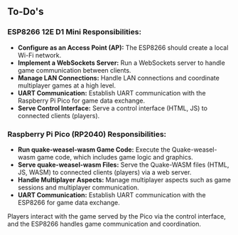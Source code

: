## To-Do's

### ESP8266 12E D1 Mini Responsibilities:

- **Configure as an Access Point (AP):** The ESP8266 should create a local Wi-Fi network.
- **Implement a WebSockets Server:** Run a WebSockets server to handle game communication between clients.
- **Manage LAN Connections:** Handle LAN connections and coordinate multiplayer games at a high level.
- **UART Communication:** Establish UART communication with the Raspberry Pi Pico for game data exchange.
- **Serve Control Interface:** Serve a control interface (HTML, JS) to connected clients (players).

### Raspberry Pi Pico (RP2040) Responsibilities:

- **Run quake-weasel-wasm Game Code:** Execute the Quake-weasel-wasm game code, which includes game logic and graphics.
- **Serve quake-weasel-wasm Files:** Serve the Quake-WASM files (HTML, JS, WASM) to connected clients (players) via a web server.
- **Handle Multiplayer Aspects:** Manage multiplayer aspects such as game sessions and multiplayer communication.
- **UART Communication:** Establish UART communication with the ESP8266 for game data exchange.

Players interact with the game served by the Pico via the control interface, and the ESP8266 handles game communication and coordination.

